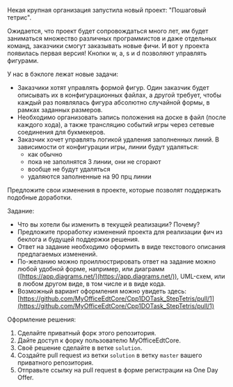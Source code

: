 Некая крупная организация запустила новый проект: "Пошаговый тетрис". 

Ожидается, что проект будет сопровождаться много лет, им будет заниматься множество различных программистов и даже отдельных команд, заказчики смогут заказывать новые фичи. И вот у проекта появилась первая версия! Кнопки w, a, s и d позволяют управлять фигурами.

У нас в бэклоге лежат новые задачи:

* Заказчики хотят управлять формой фигур. Один заказчик будет описывать их в конфигурационных файлах, а другой требует, чтобы каждый раз появлялась фигура абсолютно случайной формы, в рамках заданных размеров.
* Необходимо организовать запись положения на доске в файл (после каждого хода), а также трансляцию событий игры через сетевые соединения для букмекеров. 
* Заказчик хочет управлять логикой удаления заполненных линий. В зависимости от конфигурации игры, линии будут удаляться:
	- как обычно
	- пока не заполнятся 3 линии, они не сгорают
	- вообще не будут удаляться
	- удаляются заполненные на 90 прц линии

Предложите свои изменения в проекте, которые позволят поддержать подобные доработки.

Задание:

* Что вы хотели бы изменить в текущей реализации? Почему?
* Предложите проработку изменений проекта для реализации фич из беклога и будущей поддержки решения.
* Ответ на задание необходимо оформить в виде текстового описания предлагаемых изменений.
* По-желанию можно проиллюстрировать ответ на задание можно любой удобной форме, например, или диаграмм ([https://app.diagrams.net/](https://app.diagrams.net/)), UML-схем, или в любом другом виде, в том числе и в виде кода. 
* Возможный вариант оформления можно увидеть здесь: [https://github.com/MyOfficeEdtCore/Cpp1DOTask_StepTetris/pull/1](https://github.com/MyOfficeEdtCore/Cpp1DOTask_StepTetris/pull/1)

Оформление решения:
1. Сделайте приватный форк этого репозитория.
1. Дайте доступ к форку пользователю MyOfficeEdtCore.
1. Своё решение сделайте в ветке `solution`.
1. Создайте pull request из ветки `solution` в ветку `master` вашего приватного репозитория. 
1. Отправьте ссылку на pull request в форме регистрации на One Day Offer.
